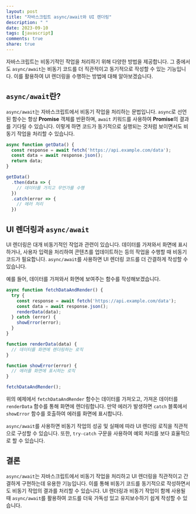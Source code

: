 ```yaml
---
layout: post
title: "자바스크립트 async/await와 UI 렌더링"
description: " "
date: 2023-09-10
tags: [javascript]
comments: true
share: true
---
```


자바스크립트는 비동기적인 작업을 처리하기 위해 다양한 방법을 제공합니다. 그 중에서도 `async/await`는 비동기 코드를 더 직관적이고 동기적으로 작성할 수 있는 기능입니다. 이를 활용하여 UI 렌더링을 수행하는 방법에 대해 알아보겠습니다.

## `async/await`란?

`async/await`는 자바스크립트에서 비동기 작업을 처리하는 문법입니다. `async`로 선언된 함수는 항상 **Promise** 객체를 반환하며, `await` 키워드를 사용하여 **Promise**의 결과를 기다릴 수 있습니다. 이렇게 하면 코드가 동기적으로 실행되는 것처럼 보이면서도 비동기 작업을 처리할 수 있습니다.

```javascript
async function getData() {
  const response = await fetch('https://api.example.com/data');
  const data = await response.json();
  return data;
}

getData()
  .then(data => {
    // 데이터를 가지고 무언가를 수행
  })
  .catch(error => {
    // 에러 처리
  })
```

## UI 렌더링과 `async/await`

UI 렌더링은 대개 비동기적인 작업과 관련이 있습니다. 데이터를 가져와서 화면에 표시하거나, 사용자 입력을 처리하여 콘텐츠를 업데이트하는 등의 작업을 수행할 때 비동기 코드가 필요합니다. `async/await`를 사용하면 UI 렌더링 코드를 더 간결하게 작성할 수 있습니다.

예를 들어, 데이터를 가져와서 화면에 보여주는 함수를 작성해보겠습니다.

```javascript
async function fetchDataAndRender() {
  try {
    const response = await fetch('https://api.example.com/data');
    const data = await response.json();
    renderData(data);
  } catch (error) {
    showError(error);
  }
}

function renderData(data) {
  // 데이터를 화면에 렌더링하는 로직
}

function showError(error) {
  // 에러를 화면에 표시하는 로직
}

fetchDataAndRender();
```

위의 예제에서 `fetchDataAndRender` 함수는 데이터를 가져오고, 가져온 데이터를 `renderData` 함수를 통해 화면에 렌더링합니다. 만약 에러가 발생하면 `catch` 블록에서 `showError` 함수를 호출하여 에러를 화면에 표시합니다.

`async/await`를 사용하면 비동기 작업의 성공 및 실패에 따라 UI 렌더링 로직을 직관적으로 구성할 수 있습니다. 또한, `try-catch` 구문을 사용하여 예외 처리를 보다 효율적으로 할 수 있습니다.

## 결론

`async/await`는 자바스크립트에서 비동기 작업을 처리하고 UI 렌더링을 직관적이고 간결하게 구현하는데 유용한 기능입니다. 이를 통해 비동기 코드를 동기적으로 작성하면서도 비동기 작업의 결과를 처리할 수 있습니다. UI 렌더링과 비동기 작업이 함께 사용될 때 `async/await`를 활용하여 코드를 더욱 가독성 있고 유지보수하기 쉽게 작성할 수 있습니다.